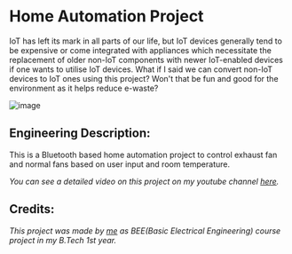 # Home Automation Project

IoT has left its mark in all parts of our life, but IoT devices generally tend to be expensive or come integrated with appliances which necessitate the replacement of 
older non-IoT components with newer IoT-enabled devices if one wants to utilise IoT devices. What if I said we can convert non-IoT devices to IoT ones using this project? Won't that be fun and good for the environment as it helps reduce e-waste?

![image](https://github.com/ChiragKotian/Home-automation-implementation/assets/117931123/2ccdd9fa-28fd-457d-968a-32ecfad44e12)


## Engineering Description:

This is a Bluetooth based home automation project to control exhaust fan and normal fans based on user input and room temperature.

_You can see a detailed video on this project on my youtube channel [here](https://youtu.be/Z4wdGM42TyA)._

## Credits:
_This project was made by [me](https://chiragkotian.github.io) as BEE(Basic Electrical Engineering) course project in my B.Tech 1st year._
